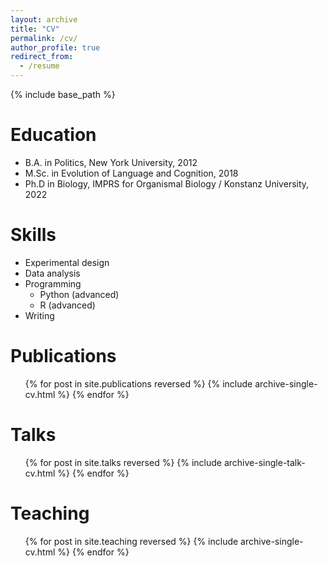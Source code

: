 ```yaml
---
layout: archive
title: "CV"
permalink: /cv/
author_profile: true
redirect_from:
  - /resume
---
```


{% include base_path %}

Education
======
* B.A. in Politics, New York University, 2012
* M.Sc. in Evolution of Language and Cognition, 2018
* Ph.D in Biology, IMPRS for Organismal Biology / Konstanz University, 2022

Skills
======
* Experimental design
* Data analysis
* Programming
  * Python (advanced)
  * R (advanced)
* Writing

Publications
======
  <ul>{% for post in site.publications reversed %}
    {% include archive-single-cv.html %}
  {% endfor %}</ul>

Talks
======
  <ul>{% for post in site.talks reversed %}
    {% include archive-single-talk-cv.html %}
  {% endfor %}</ul>

Teaching
======
  <ul>{% for post in site.teaching reversed %}
    {% include archive-single-cv.html %}
  {% endfor %}</ul>

